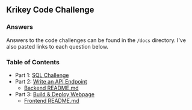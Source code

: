 ## Krikey Code Challenge

### Answers

Answers to the code challenges can be found in the `/docs` directory. I've also pasted links to each question below.

### Table of Contents

- Part 1: [SQL Challenge](docs/challenge_part_1.md)
- Part 2: [Write an API Endpoint](docs/challenge_part_2.md)
  - [Backend README.md](backend/README.md)
- Part 3: [Build & Deploy Webpage](docs/challenge_part_3.md)
  - [Frontend README.md](frontend/README.md)
